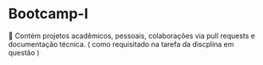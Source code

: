 # Bootcamp-I
📂 Contém projetos acadêmicos, pessoais, colaborações via pull requests e documentação técnica. ( como requisitado na tarefa da discplina em questão )

